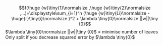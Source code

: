 $$f(\huge {w}\tiny{1}\normalsize ,\huge {w}\tiny{2}\normalsize ,...)=\displaystyle\sum_{i=1}^n (\huge {w}\tiny{Li}\normalsize - \huge{r}\tiny{i}\normalsize )^2 + \lambda \tiny{0}\normalsize ||w||\tiny {0}$$
$\lambda \tiny{0}\normalsize ||w||\tiny {0}$ = minimise number of leaves
		Only split if you decrease squared error by $\lambda \tiny{0}$
